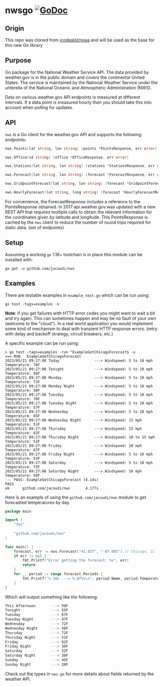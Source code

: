 # nwsgo [![GoDoc](https://godoc.org/github.com/jacaudi/nws?status.svg)](https://godoc.org/github.com/jacaudi/nws)

## Origin

This repo was cloned from [icodealot/noaa](https://github.com/icodealot/noaa) and will be used as the base for this new Go library

## Purpose

Go package for the National Weather Service API. The data provided by weather.gov
is in the public domain and covers the continental United States. The service
is maintained by the National Weather Service under the umbrella of the
National Oceanic and Atmospheric Administration (NWS).

Data on various weather.gov API endpoints is measured at different intervals.
If a data point is measured hourly then you should take this into account when
polling for updates.

## API

`nws` is a Go client for the weather.gov API and supports the following endpoints:

```go
nws.Points(lat string, lon string) (points *PointsResponse, err error)
```

```go
nws.Office(id string) (office *OfficeResponse, err error)
```

```go
nws.Stations(lat string, lon string) (stations *StationsResponse, err error)
```

```go
nws.Forecast(lat string, lon string) (forecast *ForecastResponse, err error)
```

```go
nws.GridpointForecast(lat string, lon string) (forecast *GridpointForecastResponse, err error)
```

```go
nws.HourlyForecast(lat string, long string) (forecast *HourlyForecastResponse, err error)
```

For convenience, the ForecastResponse includes a reference to the PointsResponse
obtained. In 2017 api.weather.gov was updated with a new REST API that requires
multiple calls to obtain the relevant information for the coordinates given by
latitude and longitude. This PointsResponse is cached by the `nws` client to
reduce the number of round trips required for static data. (set of endpoints)

## Setup

Assuming a working `go` 1.18+ toolchain is in place this module can be installed with:

```
go get -u github.com/jacaudi/nws
```

## Examples

There are testable examples in `example_test.go` which can be run using:

```
go test -tags=examples -v
```

**Note**: if you get failures with HTTP error codes you might want to  wait a
bit and try again. This can sometimes happen and may be no fault of your own
(welcome to the "cloud"). In a real world application you would implement some
kind of mechanism to deal with transient HTTP response errors. (retry with
delay and backoff strategy, circuit breakers, etc.)

A specific example can be run using:

```
> go test -tags=examples -run ^ExampleGetChicagoForecast$ -v
=== RUN   ExampleGetChicagoForecast
2023/05/21 09:27:08 Today                ---> Windspeed: 5 to 10 mph     Temperature: 76F
2023/05/21 09:27:08 Tonight              ---> Windspeed: 5 to 10 mph     Temperature: 56F
2023/05/21 09:27:08 Monday               ---> Windspeed: 5 to 10 mph     Temperature: 73F
2023/05/21 09:27:08 Monday Night         ---> Windspeed: 5 to 10 mph     Temperature: 58F
2023/05/21 09:27:08 Tuesday              ---> Windspeed: 5 to 10 mph     Temperature: 76F
2023/05/21 09:27:08 Tuesday Night        ---> Windspeed: 5 to 10 mph     Temperature: 57F
2023/05/21 09:27:08 Wednesday            ---> Windspeed: 5 to 20 mph     Temperature: 65F
2023/05/21 09:27:08 Wednesday Night      ---> Windspeed: 15 mph          Temperature: 51F
2023/05/21 09:27:08 Thursday             ---> Windspeed: 15 mph          Temperature: 62F
2023/05/21 09:27:08 Thursday Night       ---> Windspeed: 10 to 15 mph    Temperature: 51F
2023/05/21 09:27:08 Friday               ---> Windspeed: 10 mph          Temperature: 67F
2023/05/21 09:27:08 Friday Night         ---> Windspeed: 5 to 10 mph     Temperature: 53F
2023/05/21 09:27:08 Saturday             ---> Windspeed: 5 to 10 mph     Temperature: 73F
2023/05/21 09:27:08 Saturday Night       ---> Windspeed: 10 mph          Temperature: 59F
--- PASS: ExampleGetChicagoForecast (4.14s)
PASS
ok      github.com/jacaudi/nws       4.177s
```

Here is an example of using the `github.com/jacaudi/nws` module to get
forecasted temperatures by day.

```go
package main

import (
	"fmt"
	
	"github.com/jacaudi/nws"
)

func main() {
	forecast, err := nws.Forecast("41.837", "-87.685") // Chicago, IL
	if err != nil {
		fmt.Printf("Error getting the forecast: %v", err)
		return
	}
	for _, period := range forecast.Periods {
		fmt.Printf("%-20s ---> %.0f%s\n", period.Name, period.Temperature, period.TemperatureUnit)
	}
}
```

Which will output something like the following:

```bash
This Afternoon       ---> 59F
Tonight              ---> 55F
Tuesday              ---> 67F
Tuesday Night        ---> 47F
Wednesday            ---> 72F
Wednesday Night      ---> 50F
Thursday             ---> 72F
Thursday Night       ---> 51F
Friday               ---> 62F
Friday Night         ---> 36F
Saturday             ---> 52F
Saturday Night       ---> 36F
Sunday               ---> 45F
Sunday Night         ---> 28F
```

Check out the types in `nws.go` for more details about fields returned by the weather API.
